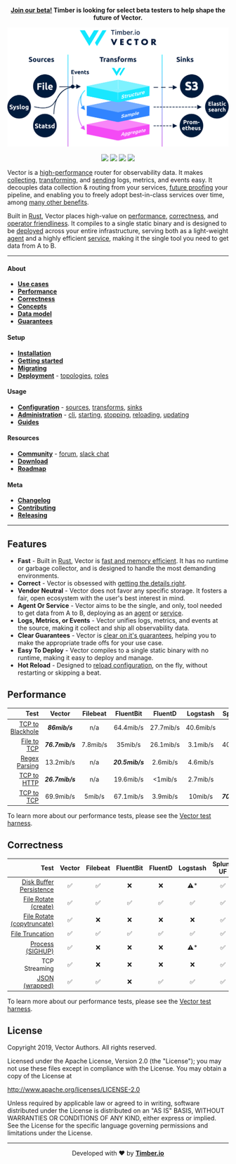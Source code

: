<p align="center">
  <strong><a href="https://vectorproject.typeform.com/to/wV0DC8">Join our beta!<a/> Timber is looking for select beta testers to help shape the future of Vector.</strong>
</p>

<p align="center">
  <img src="./docs/.gitbook/assets/readme_diagram.svg" alt="Vector">
</p>

<p align="center">
  <a href="https://github.com/timberio/vector/releases"><img src="https://img.shields.io/github/release/timberio/vector.svg"></a>
  <a href="LICENSE"><img src="https://img.shields.io/github/license/timberio/vector.svg"></a>
  <a href="https://circleci.com/gh/timberio/vector"><img src="https://circleci.com/gh/timberio/vector/tree/master.svg?style=shield"></a>
  <a href="https://chat.vectorproject.io/badge.svg"><img src="https://chat.vectorproject.io/badge.svg"></a>
</p>

Vector is a [high-performance][performance] router for observability data. It makes
[collecting][sources], [transforming][transforms], and [sending][sinks] logs, metrics, and events
easy. It decouples data collection & routing from your services, [future proofing][lock-in] your
pipeline, and enabling you to freely adopt best-in-class services over time, among
[many other benefits][use_cases].

Built in [Rust][rust], Vector places high-value on [performance], [correctness], and
[operator friendliness][administration]. It compiles to a single static binary and is designed
to be [deployed][deployment] across your entire infrastructure, serving both as a
light-weight [agent] and a highly efficient [service], making it the single tool you need to
get data from A to B.

---

#### About

* [**Use cases**][use_cases]
* [**Performance**][performance]
* [**Correctness**][correctness]
* [**Concepts**][concepts]
* [**Data model**][data_model]
* [**Guarantees**][guarantees]

#### Setup

* [**Installation**][installation]
* [**Getting started**][getting_started]
* [**Migrating**][migrating]
* [**Deployment**][deployment] - [topologies], [roles]

#### Usage

* [**Configuration**][configuration] - [sources], [transforms], [sinks]
* [**Administration**][administration] - [cli], [starting], [stopping], [reloading], [updating]
* [**Guides**][guides]

#### Resources

* [**Community**][community] - [forum], [slack chat][slack]
* [**Download**][releases]
* [**Roadmap**][roadmap]

#### Meta

* [**Changelog**](CHANGELOG.md)
* [**Contributing**](CONTRIBUTING.md)
* [**Releasing**](RELEASING.md)

---

## Features

* **Fast** - Built in [Rust][rust], Vector is [fast and memory efficient][performance]. It has no runtime or garbage collector, and is designed to handle the most demanding environments.
* **Correct** - Vector is obsessed with [getting the details right][correctness].
* **Vendor Neutral** - Vector does not favor any specific storage. It fosters a fair, open ecosystem with the user's best interest in mind.
* **Agent Or Service** - Vector aims to be the single, and only, tool needed to get data from A to B, deploying as an [agent] or [service].
* **Logs, Metrics, or Events** - Vector unifies logs, metrics, and events at the source, making it collect and ship all observability data.
* **Clear Guarantees** - Vector is [clear on it's guarantees][guarantees], helping you to make the appropriate trade offs for your use case.
* **Easy To Deploy** - Vector compiles to a single static binary with no runtime, making it easy to deploy and manage.
* **Hot Reload** - Designed to [reload configuration][reloading], on the fly, without restarting or skipping a beat.

## Performance

| Test | Vector | Filebeat | FluentBit | FluentD | Logstash | SplunkUF | SplunkHF |
| ---: | :---: | :---: | :---: | :---: | :---: | :---: | :---: |
| [TCP to Blackhole](https://github.com/timberio/vector-test-harness/tree/master/cases/tcp_to_blackhole_performance) | _**86mib/s**_ | n/a | 64.4mib/s | 27.7mib/s | 40.6mib/s | n/a | n/a |
| [File to TCP](https://github.com/timberio/vector-test-harness/tree/master/cases/file_to_tcp_performance) | _**76.7mib/s**_ | 7.8mib/s | 35mib/s | 26.1mib/s | 3.1mib/s | 40.1mib/s | 39mib/s |
| [Regex Parsing](https://github.com/timberio/vector-test-harness/tree/master/cases/regex_parsing_performance) | 13.2mib/s | n/a | _**20.5mib/s**_ | 2.6mib/s | 4.6mib/s | n/a | 7.8mib/s |
| [TCP to HTTP](https://github.com/timberio/vector-test-harness/tree/master/cases/tcp_to_http_performance) | _**26.7mib/s**_ | n/a | 19.6mib/s | <1mib/s | 2.7mib/s | n/a | n/a |
| [TCP to TCP](https://github.com/timberio/vector-test-harness/tree/master/cases/tcp_to_tcp_performance) | 69.9mib/s | 5mib/s | 67.1mib/s | 3.9mib/s | 10mib/s | _**70.4mib/s**_ | 7.6mib/s |

To learn more about our performance tests, please see the [Vector test harness][test_harness].

## Correctness

| Test | Vector | Filebeat | FluentBit | FluentD | Logstash | Splunk UF | Splunk HF |
| ---: | :---: | :---: | :---: | :---: | :---: | :---: | :---: |
| [Disk Buffer Persistence](https://github.com/timberio/vector-test-harness/tree/master/cases/disk_buffer_performance) | ✅ | ✅ | ❌ | ❌ | ⚠️\* | ✅ | ✅ |
| [File Rotate \(create\)](https://github.com/timberio/vector-test-harness/tree/master/cases/file_rotate_create_correctness) | ✅ | ✅ | ✅ | ✅ | ✅ | ✅ | ✅ |
| [File Rotate \(copytruncate\)](https://github.com/timberio/vector-test-harness/tree/master/cases/file_rotate_truncate_correctness) | ✅ | ❌ | ❌ | ❌ | ❌ | ✅ | ✅ |
| [File Truncation](https://github.com/timberio/vector-test-harness/tree/master/cases/file_truncate_correctness) | ✅ | ✅ | ✅ | ✅ | ✅ | ✅ | ✅ |
| [Process \(SIGHUP\)](https://github.com/timberio/vector-test-harness/tree/master/cases/sighup_correctness) | ✅ | ❌ | ❌ | ❌ | ⚠️\* | ✅ | ✅ |
| TCP Streaming | ✅ | ❌ | ❌ | ❌ | ❌ | ✅ | ✅ |
| [JSON \(wrapped\)](https://github.com/timberio/vector-test-harness/tree/master/cases/wrapped_json_correctness) | ✅ | ✅ | ❌ | ✅ | ✅ | ✅ | ✅ |

To learn more about our performance tests, please see the [Vector test harness][test_harness].

## License

Copyright 2019, Vector Authors. All rights reserved.

Licensed under the Apache License, Version 2.0 (the "License"); you may not
use these files except in compliance with the License. You may obtain a copy
of the License at

http://www.apache.org/licenses/LICENSE-2.0

Unless required by applicable law or agreed to in writing, software
distributed under the License is distributed on an "AS IS" BASIS, WITHOUT
WARRANTIES OR CONDITIONS OF ANY KIND, either express or implied. See the
License for the specific language governing permissions and limitations under
the License.

---

<p align="center">
  Developed with ❤️ by <strong><a href="https://timber.io">Timber.io</a></strong>
</p>

[administration]: https://docs.vectorproject.io/usage/administration
[agent]: https://docs.vectorproject.io/setup/deployment/roles/agent
[backups]: https://docs.vectorproject.io/about/use_cases/backups
[cli]: https://docs.vectorproject.io/administration/cli
[community]: https://vectorproject.io/community/
[configuration]: https://docs.vectorproject.io/usage/configuration
[concepts]: https://docs.vectorproject.io/about/concepts
[cost]: https://docs.vectorproject.io/about/use_cases/cost
[correctness]: https://docs.vectorproject.io/comparisons
[data_model]: https://docs.vectorproject.io/about/data_model
[deployment]: https://docs.vectorproject.io/setup/deployment
[forum]: https://forum.vectorproject.io
[getting_started]: https://docs.vectorproject.io/setup/getting_started
[governance]: https://docs.vectorproject.io/about/use_cases/governance
[guarantees]: https://docs.vectorproject.io/aboout/guarantees
[guides]: https://docs.vectorproject.io/usage/guides
[installation]: https://docs.vectorproject.io/setup/installation
[lock-in]: https://docs.vectorproject.io/about/use_cases/lock-in
[migrating]: https://docs.vectorproject.io/setup/migrating
[multi-cloud]: https://docs.vectorproject.io/about/use_cases/multi-cloud
[performance]: https://docs.vectorproject.io/performance
[releases]: https://github.com/timberio/vector/releases
[reloading]: https://docs.vectorproject.io/usage/administration/reloading
[roadmap]: https://github.com/timberio/vector/milestones?direction=asc&sort=title&state=open
[roles]: https://docs.vectorproject.io/setup/deployment/roles
[rust]: https://www.rust-lang.org/
[security]: https://docs.vectorproject.io/about/use_cases/security-and-compliance
[service]: https://docs.vectorproject.io/setup/deployment/roles/service
[sinks]: https://docs.vectorproject.io/usage/configuration/sinks
[slack]: https://chat.vectorproject.io
[sources]: https://docs.vectorproject.io/usage/configuration/sources
[starting]: https://docs.vectorproject.io/usage/administration/starting
[stopping]: https://docs.vectorproject.io/usage/administration/stopping
[test_harness]: https://github.com/timberio/vector-test-harness
[test_harness_how_it_works]: https://github.com/timberio/vector-test-harness#how-it-works
[topologies]: https://docs.vectorproject.io/setup/deployment/topologies
[transforms]: https://docs.vectorproject.io/usage/configuration/transforms
[updating]: https://docs.vectorproject.io/usage/administration/updating
[use_cases]: https://docs.vectorproject.io/use_cases
